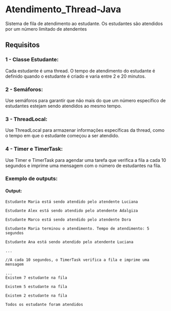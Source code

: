 # Atendimento_Thread-Java
Sistema de fila de atendimento ao estudante. Os estudantes são atendidos por um número limitado de atendentes


## Requisitos

### 1 - Classe Estudante: 
  Cada estudante é uma thread. O tempo de atendimento do estudante é definido 
quando o estudante é criado e varia entre 2 e 20 minutos.

### 2 - Semáforos: 
  Use semáforos para garantir que não mais do que um número específico de estudantes 
estejam sendo atendidos ao mesmo tempo.

### 3 - ThreadLocal: 
  Use ThreadLocal para armazenar informações específicas da thread,
como o tempo em que o estudante começou a ser atendido.

### 4 - Timer e TimerTask: 
  Use Timer e TimerTask para agendar uma tarefa que verifica a
fila a cada 10 segundos e imprime uma mensagem com o número de estudantes na fila.

### Exemplo de outputs:
#### Output:
```
Estudante Maria está sendo atendido pelo atendente Luciana

Estudante Alex está sendo atendido pelo atendente Adalgiza

Estudante Marco está sendo atendido pelo atendente Dora

Estudante Maria terminou o atendimento. Tempo de atendimento: 5 segundos

Estudante Ana está sendo atendido pelo atendente Luciana
```
```
...
```
```
//A cada 10 segundos, o TimerTask verifica a fila e imprime uma mensagem
```
```
...
Existem 7 estudante na fila

Existem 5 estudante na fila

Existem 2 estudante na fila

Todos os estudante foram atendidos
```
